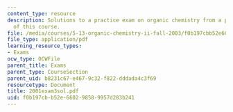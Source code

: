 ```yaml
---
content_type: resource
description: Solutions to a practice exam on organic chemistry from a previous version
  of this course.
file: /media/courses/5-13-organic-chemistry-ii-fall-2003/f0b197cbb52e660298589957d283b241_2001exam3sol.pdf
file_type: application/pdf
learning_resource_types:
- Exams
ocw_type: OCWFile
parent_title: Exams
parent_type: CourseSection
parent_uid: b8231c67-e467-9c32-f822-dddada4c3f69
resourcetype: Document
title: 2001exam3sol.pdf
uid: f0b197cb-b52e-6602-9858-9957d283b241
---
```

